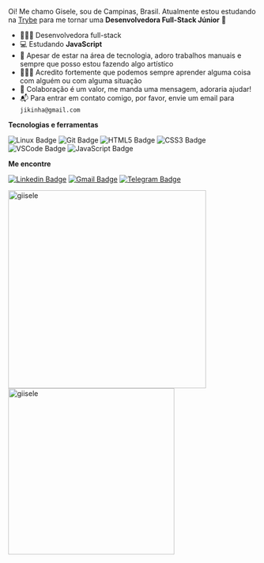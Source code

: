 Oi! Me chamo Gisele, sou de Campinas, Brasil. Atualmente estou estudando na [Trybe](https://www.betrybe.com/) para me tornar uma **Desenvolvedora Full-Stack Júnior** :rocket:

- 👩🏽‍💻 Desenvolvedora full-stack
- 💻 Estudando **JavaScript**
- 🎨 Apesar de estar na área de tecnologia, adoro trabalhos manuais e sempre que posso estou fazendo algo artístico
- 👩🏽‍🎓 Acredito fortemente que podemos sempre aprender alguma coisa com alguém ou com alguma situação
- 💬 Colaboração é um valor, me manda uma mensagem, adoraria ajudar!
- 📬 Para entrar em contato comigo, por favor, envie um email para `jikinha@gmail.com` 

**Tecnologias e ferramentas**

![Linux Badge](https://img.shields.io/badge/-Linux-042423?style=flat-square&logo=linux&logoColor=white)
![Git Badge](https://img.shields.io/badge/-Git-042423?style=flat-square&logo=git&logoColor=white)
![HTML5 Badge](https://img.shields.io/badge/-HTML-042423?style=flat-square&logo=html5&logoColor=white)
![CSS3 Badge](https://img.shields.io/badge/-CSS-042423?style=flat-square&logo=css3&logoColor=white)
![VSCode Badge](https://img.shields.io/badge/-VSCode-042423?style=flat-square&logo=visual-studio-code&logoColor=white)
![JavaScript Badge](https://img.shields.io/badge/-JavaScript-042423?style=flat-square&logo=javascript&logoColor=white)



**Me encontre**

[![Linkedin Badge](https://img.shields.io/badge/-LinkedIn-042423?style=flat-square&logo=Linkedin&logoColor=white&link=https://www.linkedin.com/in/giselecosta/)](https://www.linkedin.com/in/giselecosta/)
[![Gmail Badge](https://img.shields.io/badge/-Gmail-042423?style=flat-square&logo=Gmail&logoColor=white&link=mailto:jikinha@gmail.com)](mailto:jikinha@gmail.com)
[![Telegram Badge](https://img.shields.io/badge/-Telegram-042423?style=flat-square&logo=Telegram&logoColor=white&link=https://t.me/Giisele)](https://t.me/Giisele)


<a href="https://github.com/giisele">
  <img align="center" width="400px" src="https://github-readme-stats.vercel.app/api?username=giisele&show_icons=true&theme=dracula" alt="giisele" />
</a>

<a href="https://github.com/giisele">
  <img align="center" width="336px" src="https://github-readme-stats.vercel.app/api/top-langs/?username=giisele&layout=compact&theme=dracula" alt="giisele" />
</a>



<!--<img src="https://komarev.com/ghpvc/?username=giisele&label=views&color=0fa36b" align="left"/>-->
<!--
**giisele/giisele** is a ✨ _special_ ✨ repository because its `README.md` (this file) appears on your GitHub profile.

Here are some ideas to get you started:

- 🔭 I’m currently working on ...
- 🌱 I’m currently learning ...
- 👯 I’m looking to collaborate on ..
- 💬 Ask me about ...
- 📫 How to reach me: ...
- 😄 Pronouns: ...
- ⚡ Fun fact: ...-->
